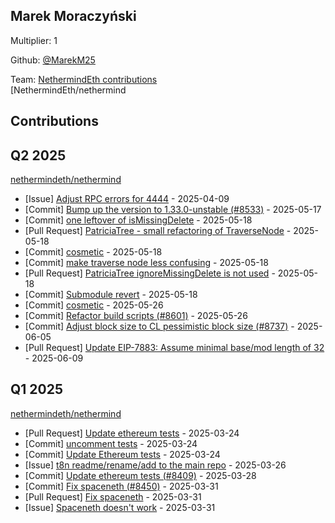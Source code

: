 
## Marek Moraczyński
Multiplier: 1

Github: [@MarekM25](https://github.com/MarekM25)

Team: [NethermindEth contributions](https://github.com/MarekM25?org=NethermindEth)<br>[NethermindEth/nethermind

## Contributions

## Q2 2025


[nethermindeth/nethermind](https://github.com/nethermindeth/nethermind)
* [Issue] [Adjust RPC errors for 4444](https://github.com/NethermindEth/nethermind/issues/8493) - 2025-04-09
* [Commit] [Bump up the version to 1.33.0-unstable (#8533)](https://github.com/NethermindEth/nethermind/commit/d186adfa462dad452ea379a9dfd8d351a55c0787) - 2025-05-17
* [Commit] [one leftover of isMissingDelete](https://github.com/NethermindEth/nethermind/commit/c61f23654a6d5546a53856fd718415d614142e98) - 2025-05-18
* [Pull Request] [PatriciaTree - small refactoring of TraverseNode](https://github.com/NethermindEth/nethermind/pull/8650) - 2025-05-18
* [Commit] [cosmetic](https://github.com/NethermindEth/nethermind/commit/f45eed9ec372c9157aa41e0554b9e62be5c1582d) - 2025-05-18
* [Commit] [make traverse node less confusing](https://github.com/NethermindEth/nethermind/commit/2f66cc21987f2822f62f9f2a4bd10f1720440824) - 2025-05-18
* [Pull Request] [PatriciaTree ignoreMissingDelete is not used](https://github.com/NethermindEth/nethermind/pull/8646) - 2025-05-18
* [Commit] [Submodule revert](https://github.com/NethermindEth/nethermind/commit/33ab4f8a78fc550fc171ff8ef99ee7bac6918f02) - 2025-05-18
* [Commit] [cosmetic](https://github.com/NethermindEth/nethermind/commit/28aeef91e3555b099caa27f25c579bdcb64908da) - 2025-05-26
* [Commit] [Refactor build scripts (#8601)](https://github.com/NethermindEth/nethermind/commit/ca008100a9ca620d7dc868c6f09a2dca7d9dff86) - 2025-05-26
* [Commit] [Adjust block size to CL pessimistic block size (#8737)](https://github.com/NethermindEth/nethermind/commit/b7db4a140bdede1da9f5ad6b8a0db74ec1cf24f8) - 2025-06-05
* [Pull Request] [Update EIP-7883: Assume minimal base/mod length of 32 ](https://github.com/NethermindEth/nethermind/pull/8749) - 2025-06-09
## Q1 2025

[nethermindeth/nethermind](https://github.com/nethermindeth/nethermind)
* [Pull Request] [Update ethereum tests](https://github.com/NethermindEth/nethermind/pull/8409) - 2025-03-24
* [Commit] [uncomment tests](https://github.com/NethermindEth/nethermind/commit/fc9e7deca999e135dd640af2d23f6ba077d222a2) - 2025-03-24
* [Commit] [Update Ethereum tests](https://github.com/NethermindEth/nethermind/commit/029f7ae4941347309eabd91a1729b67648ece299) - 2025-03-24
* [Issue] [t8n readme/rename/add to the main repo](https://github.com/NethermindEth/nethermind/issues/8419) - 2025-03-26
* [Commit] [Update ethereum tests (#8409)](https://github.com/NethermindEth/nethermind/commit/327205bbef899804bd359d28486d222903d01fb4) - 2025-03-28
* [Commit] [Fix spaceneth (#8450)](https://github.com/NethermindEth/nethermind/commit/cec9a8bad0155e120cc1ec174d79666abdd2b7cc) - 2025-03-31
* [Pull Request] [Fix spaceneth](https://github.com/NethermindEth/nethermind/pull/8450) - 2025-03-31
* [Issue] [Spaceneth doesn't work](https://github.com/NethermindEth/nethermind/issues/8449) - 2025-03-31

